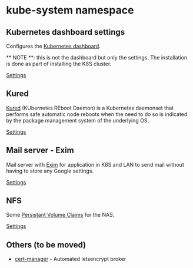 # kube-system namespace

## Kubernetes dashboard settings

Configures the [Kubernetes dashboard](https://kubernetes.io/docs/tasks/access-application-cluster/web-ui-dashboard/).

** NOTE **: this is not the dashboard but only the settings. The installation is done as part of installing the K8S cluster.

[Settings](dashboard.yaml)

## Kured

[Kured](https://github.com/weaveworks/kured) (KUbernetes REboot Daemon) is a Kubernetes daemonset that performs safe automatic node reboots when the need to do so is indicated by the package management system of the underlying OS.

[Settings](kured)

## Mail server - Exim

Mail server with [Exim](https://www.exim.org/) for application in K8S and LAN to send mail without having to store any Google settings.

[Settings](mailserver.yaml)

## NFS

Some [Persistant Volume Claims](https://kubernetes.io/docs/concepts/storage/persistent-volumes/#persistentvolumeclaims) for the NAS.

[Settings](nfs)

## Others (to be moved)

  * [cert-manager](https://github.com/jetstack/cert-manager) - Automated letsencrypt broker
